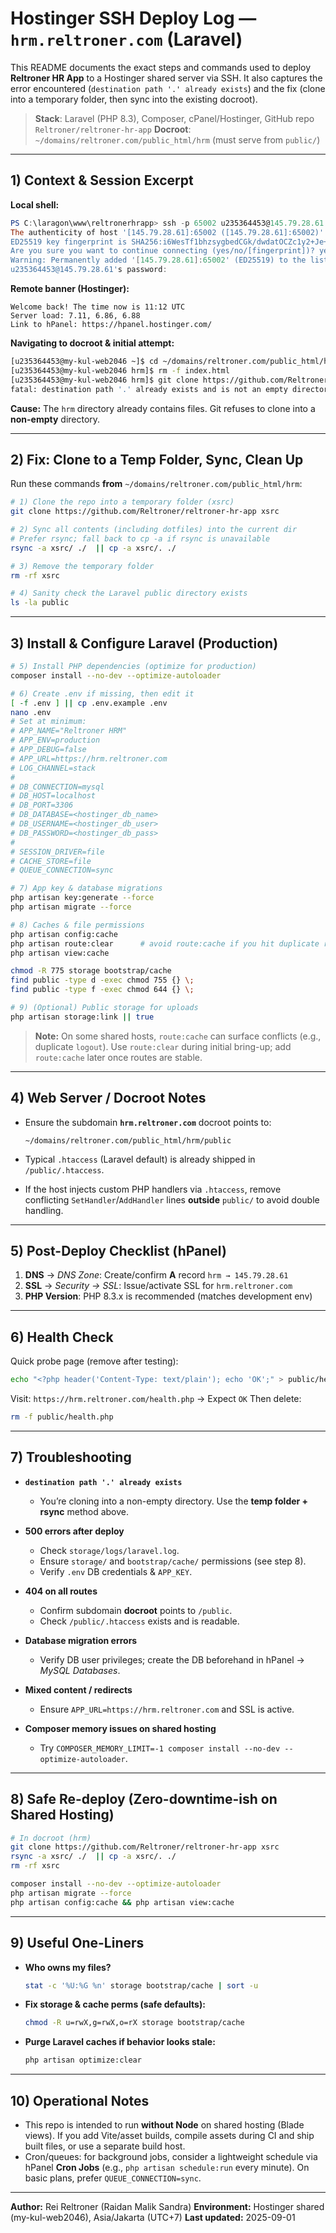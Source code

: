 # Hostinger SSH Deploy Log — `hrm.reltroner.com` (Laravel)

This README documents the exact steps and commands used to deploy **Reltroner HR App** to a Hostinger shared server via SSH. It also captures the error encountered (`destination path '.' already exists`) and the fix (clone into a temporary folder, then sync into the existing docroot).

> **Stack**: Laravel (PHP 8.3), Composer, cPanel/Hostinger, GitHub repo `Reltroner/reltroner-hr-app`
> **Docroot**: `~/domains/reltroner.com/public_html/hrm` (must serve from `public/`)

---

## 1) Context & Session Excerpt

**Local shell:**

```powershell
PS C:\laragon\www\reltronerhrapp> ssh -p 65002 u235364453@145.79.28.61
The authenticity of host '[145.79.28.61]:65002 ([145.79.28.61]:65002)' can't be established.
ED25519 key fingerprint is SHA256:i6WesTf1bhzsygbedCGk/dwdatOCZc1y2+Je+lwbc7Q.
Are you sure you want to continue connecting (yes/no/[fingerprint])? yes
Warning: Permanently added '[145.79.28.61]:65002' (ED25519) to the list of known hosts.
u235364453@145.79.28.61's password:
```

**Remote banner (Hostinger):**

```
Welcome back! The time now is 11:12 UTC
Server load: 7.11, 6.86, 6.88
Link to hPanel: https://hpanel.hostinger.com/
```

**Navigating to docroot & initial attempt:**

```bash
[u235364453@my-kul-web2046 ~]$ cd ~/domains/reltroner.com/public_html/hrm
[u235364453@my-kul-web2046 hrm]$ rm -f index.html
[u235364453@my-kul-web2046 hrm]$ git clone https://github.com/Reltroner/reltroner-hr-app .
fatal: destination path '.' already exists and is not an empty directory.
```

**Cause:** The `hrm` directory already contains files. Git refuses to clone into a **non-empty** directory.

---

## 2) Fix: Clone to a Temp Folder, Sync, Clean Up

Run these commands **from** `~/domains/reltroner.com/public_html/hrm`:

```bash
# 1) Clone the repo into a temporary folder (xsrc)
git clone https://github.com/Reltroner/reltroner-hr-app xsrc

# 2) Sync all contents (including dotfiles) into the current dir
# Prefer rsync; fall back to cp -a if rsync is unavailable
rsync -a xsrc/ ./  || cp -a xsrc/. ./

# 3) Remove the temporary folder
rm -rf xsrc

# 4) Sanity check the Laravel public directory exists
ls -la public
```

---

## 3) Install & Configure Laravel (Production)

```bash
# 5) Install PHP dependencies (optimize for production)
composer install --no-dev --optimize-autoloader

# 6) Create .env if missing, then edit it
[ -f .env ] || cp .env.example .env
nano .env
# Set at minimum:
# APP_NAME="Reltroner HRM"
# APP_ENV=production
# APP_DEBUG=false
# APP_URL=https://hrm.reltroner.com
# LOG_CHANNEL=stack
#
# DB_CONNECTION=mysql
# DB_HOST=localhost
# DB_PORT=3306
# DB_DATABASE=<hostinger_db_name>
# DB_USERNAME=<hostinger_db_user>
# DB_PASSWORD=<hostinger_db_pass>
#
# SESSION_DRIVER=file
# CACHE_STORE=file
# QUEUE_CONNECTION=sync
```

```bash
# 7) App key & database migrations
php artisan key:generate --force
php artisan migrate --force

# 8) Caches & file permissions
php artisan config:cache
php artisan route:clear      # avoid route:cache if you hit duplicate route issues
php artisan view:cache

chmod -R 775 storage bootstrap/cache
find public -type d -exec chmod 755 {} \;
find public -type f -exec chmod 644 {} \;

# 9) (Optional) Public storage for uploads
php artisan storage:link || true
```

> **Note:** On some shared hosts, `route:cache` can surface conflicts (e.g., duplicate `logout`). Use `route:clear` during initial bring-up; add `route:cache` later once routes are stable.

---

## 4) Web Server / Docroot Notes

* Ensure the subdomain **`hrm.reltroner.com`** docroot points to:

  ```
  ~/domains/reltroner.com/public_html/hrm/public
  ```

* Typical `.htaccess` (Laravel default) is already shipped in `/public/.htaccess`.

* If the host injects custom PHP handlers via `.htaccess`, remove conflicting `SetHandler`/`AddHandler` lines **outside** `public/` to avoid double handling.

---

## 5) Post-Deploy Checklist (hPanel)

1. **DNS** → *DNS Zone*: Create/confirm **A** record
   `hrm → 145.79.28.61`
2. **SSL** → *Security → SSL*: Issue/activate SSL for `hrm.reltroner.com`
3. **PHP Version**: PHP 8.3.x is recommended (matches development env)

---

## 6) Health Check

Quick probe page (remove after testing):

```bash
echo "<?php header('Content-Type: text/plain'); echo 'OK';" > public/health.php
```

Visit: `https://hrm.reltroner.com/health.php` → Expect `OK`
Then delete:

```bash
rm -f public/health.php
```

---

## 7) Troubleshooting

* **`destination path '.' already exists`**

  * You’re cloning into a non-empty directory. Use the **temp folder + rsync** method above.
* **500 errors after deploy**

  * Check `storage/logs/laravel.log`.
  * Ensure `storage/` and `bootstrap/cache/` permissions (see step 8).
  * Verify `.env` DB credentials & `APP_KEY`.
* **404 on all routes**

  * Confirm subdomain **docroot** points to `/public`.
  * Check `/public/.htaccess` exists and is readable.
* **Database migration errors**

  * Verify DB user privileges; create the DB beforehand in hPanel → *MySQL Databases*.
* **Mixed content / redirects**

  * Ensure `APP_URL=https://hrm.reltroner.com` and SSL is active.
* **Composer memory issues on shared hosting**

  * Try `COMPOSER_MEMORY_LIMIT=-1 composer install --no-dev --optimize-autoloader`.

---

## 8) Safe Re-deploy (Zero-downtime-ish on Shared Hosting)

```bash
# In docroot (hrm)
git clone https://github.com/Reltroner/reltroner-hr-app xsrc
rsync -a xsrc/ ./  || cp -a xsrc/. ./
rm -rf xsrc

composer install --no-dev --optimize-autoloader
php artisan migrate --force
php artisan config:cache && php artisan view:cache
```

---

## 9) Useful One-Liners

* **Who owns my files?**

  ```bash
  stat -c '%U:%G %n' storage bootstrap/cache | sort -u
  ```

* **Fix storage & cache perms (safe defaults):**

  ```bash
  chmod -R u=rwX,g=rwX,o=rX storage bootstrap/cache
  ```

* **Purge Laravel caches if behavior looks stale:**

  ```bash
  php artisan optimize:clear
  ```

---

## 10) Operational Notes

* This repo is intended to run **without Node** on shared hosting (Blade views). If you add Vite/asset builds, compile assets during CI and ship built files, or use a separate build host.
* Cron/queues: for background jobs, consider a lightweight schedule via hPanel **Cron Jobs** (e.g., `php artisan schedule:run` every minute). On basic plans, prefer `QUEUE_CONNECTION=sync`.

---

**Author:** Rei Reltroner (Raidan Malik Sandra)
**Environment:** Hostinger shared (my-kul-web2046), Asia/Jakarta (UTC+7)
**Last updated:** 2025-09-01
